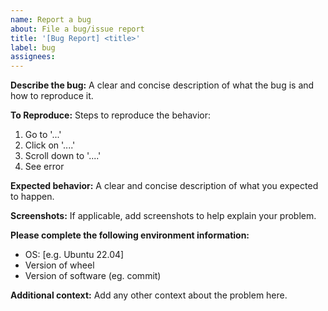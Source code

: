 ```yaml
---
name: Report a bug
about: File a bug/issue report
title: '[Bug Report] <title>'
label: bug
assignees:
---
```


**Describe the bug:**
A clear and concise description of what the bug is and how to reproduce it.

**To Reproduce:**
Steps to reproduce the behavior:
1. Go to '...'
2. Click on '....'
3. Scroll down to '....'
4. See error

**Expected behavior:**
A clear and concise description of what you expected to happen.

**Screenshots:**
If applicable, add screenshots to help explain your problem.

**Please complete the following environment information:**
- OS: [e.g. Ubuntu 22.04]
- Version of wheel
- Version of software (eg. commit)

**Additional context:**
Add any other context about the problem here.
